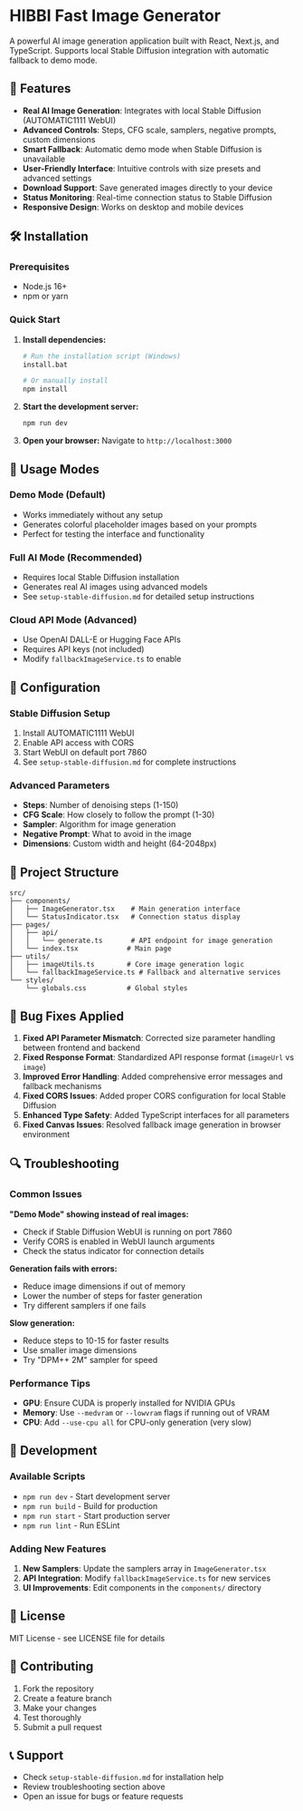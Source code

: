 # HIBBI Fast Image Generator

A powerful AI image generation application built with React, Next.js, and TypeScript. Supports local Stable Diffusion integration with automatic fallback to demo mode.

## 🚀 Features

- **Real AI Image Generation**: Integrates with local Stable Diffusion (AUTOMATIC1111 WebUI)
- **Advanced Controls**: Steps, CFG scale, samplers, negative prompts, custom dimensions
- **Smart Fallback**: Automatic demo mode when Stable Diffusion is unavailable
- **User-Friendly Interface**: Intuitive controls with size presets and advanced settings
- **Download Support**: Save generated images directly to your device
- **Status Monitoring**: Real-time connection status to Stable Diffusion
- **Responsive Design**: Works on desktop and mobile devices

## 🛠️ Installation

### Prerequisites
- Node.js 16+ 
- npm or yarn

### Quick Start

1. **Install dependencies:**
   ```bash
   # Run the installation script (Windows)
   install.bat
   
   # Or manually install
   npm install
   ```

2. **Start the development server:**
   ```bash
   npm run dev
   ```

3. **Open your browser:**
   Navigate to `http://localhost:3000`

## 🎨 Usage Modes

### Demo Mode (Default)
- Works immediately without any setup
- Generates colorful placeholder images based on your prompts
- Perfect for testing the interface and functionality

### Full AI Mode (Recommended)
- Requires local Stable Diffusion installation
- Generates real AI images using advanced models
- See `setup-stable-diffusion.md` for detailed setup instructions

### Cloud API Mode (Advanced)
- Use OpenAI DALL-E or Hugging Face APIs
- Requires API keys (not included)
- Modify `fallbackImageService.ts` to enable

## 🔧 Configuration

### Stable Diffusion Setup
1. Install AUTOMATIC1111 WebUI
2. Enable API access with CORS
3. Start WebUI on default port 7860
4. See `setup-stable-diffusion.md` for complete instructions

### Advanced Parameters
- **Steps**: Number of denoising steps (1-150)
- **CFG Scale**: How closely to follow the prompt (1-30)
- **Sampler**: Algorithm for image generation
- **Negative Prompt**: What to avoid in the image
- **Dimensions**: Custom width and height (64-2048px)

## 📁 Project Structure

```
src/
├── components/
│   ├── ImageGenerator.tsx    # Main generation interface
│   └── StatusIndicator.tsx   # Connection status display
├── pages/
│   ├── api/
│   │   └── generate.ts       # API endpoint for image generation
│   └── index.tsx            # Main page
├── utils/
│   ├── imageUtils.ts        # Core image generation logic
│   └── fallbackImageService.ts # Fallback and alternative services
└── styles/
    └── globals.css          # Global styles
```

## 🐛 Bug Fixes Applied

1. **Fixed API Parameter Mismatch**: Corrected size parameter handling between frontend and backend
2. **Fixed Response Format**: Standardized API response format (`imageUrl` vs `image`)
3. **Improved Error Handling**: Added comprehensive error messages and fallback mechanisms
4. **Fixed CORS Issues**: Added proper CORS configuration for local Stable Diffusion
5. **Enhanced Type Safety**: Added TypeScript interfaces for all parameters
6. **Fixed Canvas Issues**: Resolved fallback image generation in browser environment

## 🔍 Troubleshooting

### Common Issues

**"Demo Mode" showing instead of real images:**
- Check if Stable Diffusion WebUI is running on port 7860
- Verify CORS is enabled in WebUI launch arguments
- Check the status indicator for connection details

**Generation fails with errors:**
- Reduce image dimensions if out of memory
- Lower the number of steps for faster generation
- Try different samplers if one fails

**Slow generation:**
- Reduce steps to 10-15 for faster results
- Use smaller image dimensions
- Try "DPM++ 2M" sampler for speed

### Performance Tips

- **GPU**: Ensure CUDA is properly installed for NVIDIA GPUs
- **Memory**: Use `--medvram` or `--lowvram` flags if running out of VRAM
- **CPU**: Add `--use-cpu all` for CPU-only generation (very slow)

## 🚀 Development

### Available Scripts

- `npm run dev` - Start development server
- `npm run build` - Build for production
- `npm run start` - Start production server
- `npm run lint` - Run ESLint

### Adding New Features

1. **New Samplers**: Update the samplers array in `ImageGenerator.tsx`
2. **API Integration**: Modify `fallbackImageService.ts` for new services
3. **UI Improvements**: Edit components in the `components/` directory

## 📝 License

MIT License - see LICENSE file for details

## 🤝 Contributing

1. Fork the repository
2. Create a feature branch
3. Make your changes
4. Test thoroughly
5. Submit a pull request

## 📞 Support

- Check `setup-stable-diffusion.md` for installation help
- Review troubleshooting section above
- Open an issue for bugs or feature requests